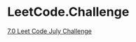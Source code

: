 # LeetCode.Challenge

[7.0 Leet Code July Challenge](https://leetcode.com/explore/challenge/card/july-leetcoding-challenge/)
